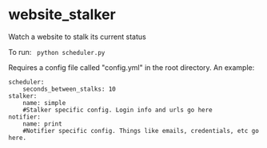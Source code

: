 # website_stalker
Watch a website to stalk its current status

To run:
``` python scheduler.py```

Requires a config file called "config.yml" in the root directory. An example:
```
scheduler:
    seconds_between_stalks: 10
stalker:
    name: simple
    #Stalker specific config. Login info and urls go here
notifier:
    name: print
    #Notifier specific config. Things like emails, credentials, etc go here.
```
